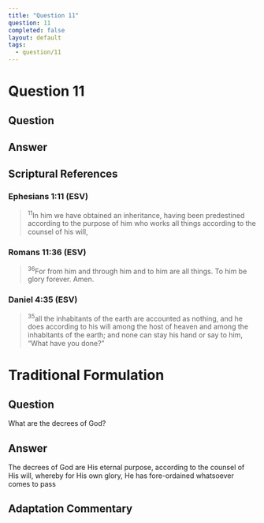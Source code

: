 ```yaml
---
title: "Question 11"
question: 11
completed: false
layout: default
tags:
  - question/11
---
```

# Question 11

## Question


## Answer


## Scriptural References
### Ephesians 1:11 (ESV)
> <sup>11</sup>In him we have obtained an inheritance, having been predestined according to the purpose of him who works all things according to the counsel of his will,

### Romans 11:36 (ESV)
> <sup>36</sup>For from him and through him and to him are all things. To him be glory forever. Amen.

### Daniel 4:35 (ESV)
> <sup>35</sup>all the inhabitants of the earth are accounted as nothing, and he does according to his will among the host of heaven and among the inhabitants of the earth; and none can stay his hand or say to him, “What have you done?”

# Traditional Formulation
## Question
What are the decrees of God?

## Answer
The decrees of God are His eternal purpose, according to the counsel of His will, whereby for His own glory, He has fore-ordained whatsoever comes to pass

## Adaptation Commentary

